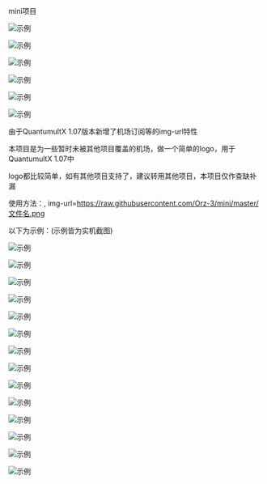 
mini项目

![示例](https://raw.githubusercontent.com/Orz-3/mini/none/头部.png)

![示例](https://raw.githubusercontent.com/Orz-3/mini/none/副本1.png)

![示例](https://raw.githubusercontent.com/Orz-3/mini/none/副本2.png)

![示例](https://raw.githubusercontent.com/Orz-3/mini/none/副本3.png)

![示例](https://raw.githubusercontent.com/Orz-3/mini/none/副本4.png)

![示例](https://raw.githubusercontent.com/Orz-3/mini/none/副本10.png)

由于QuantumultX 1.07版本新增了机场订阅等的img-url特性

本项目是为一些暂时未被其他项目覆盖的机场，做一个简单的logo，用于QuantumultX 1.07中

logo都比较简单，如有其他项目支持了，建议转用其他项目，本项目仅作查缺补漏

使用方法：, img-url=https://raw.githubusercontent.com/Orz-3/mini/master/文件名.png

以下为示例：(示例皆为实机截图)

![示例](https://raw.githubusercontent.com/Orz-3/mini/none/photo0.jpg)

![示例](https://raw.githubusercontent.com/Orz-3/mini/none/photo1.jpg)

![示例](https://raw.githubusercontent.com/Orz-3/mini/none/photo2.jpg)

![示例](https://raw.githubusercontent.com/Orz-3/mini/none/photo3.jpg)

![示例](https://raw.githubusercontent.com/Orz-3/mini/none/photo4.jpg)

![示例](https://raw.githubusercontent.com/Orz-3/mini/none/photo5.png)

![示例](https://raw.githubusercontent.com/Orz-3/mini/none/photo6.jpg)

![示例](https://raw.githubusercontent.com/Orz-3/mini/none/photo7.jpg)

![示例](https://raw.githubusercontent.com/Orz-3/mini/none/photo8.jpg)

![示例](https://raw.githubusercontent.com/Orz-3/mini/none/photo9.jpg)

![示例](https://raw.githubusercontent.com/Orz-3/mini/none/photo10.jpg)

![示例](https://raw.githubusercontent.com/Orz-3/mini/none/photo11.jpg)

![示例](https://raw.githubusercontent.com/Orz-3/mini/none/photo12.jpg)

![示例](https://raw.githubusercontent.com/Orz-3/mini/none/photo13.jpg)

